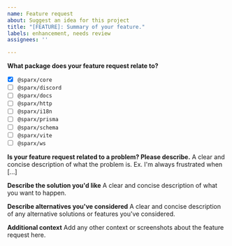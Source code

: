 ```yaml
---
name: Feature request
about: Suggest an idea for this project
title: "[FEATURE]: Summary of your feature."
labels: enhancement, needs review
assignees: ''

---
```


**What package does your feature request relate to?**
- [x] `@sparx/core`
- [ ] `@sparx/discord`
- [ ] `@sparx/docs`
- [ ] `@sparx/http`
- [ ] `@sparx/i18n`
- [ ] `@sparx/prisma`
- [ ] `@sparx/schema`
- [ ] `@sparx/vite`
- [ ] `@sparx/ws`

**Is your feature request related to a problem? Please describe.**
A clear and concise description of what the problem is. Ex. I'm always frustrated when [...]

**Describe the solution you'd like**
A clear and concise description of what you want to happen.

**Describe alternatives you've considered**
A clear and concise description of any alternative solutions or features you've considered.

**Additional context**
Add any other context or screenshots about the feature request here.
